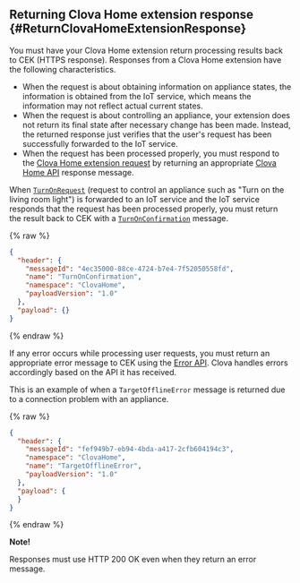 ## Returning Clova Home extension response {#ReturnClovaHomeExtensionResponse}

You must have your Clova Home extension return processing results back to CEK (HTTPS response). Responses from a Clova Home extension have the following characteristics.

* When the request is about obtaining information on appliance states, the information is obtained from the IoT service, which means the information may not reflect actual current states.
* When the request is about controlling an appliance, your extension does not return its final state after necessary change has been made. Instead, the returned response just verifies that the user's request has been successfully forwarded to the IoT service.
* When the request has been processed properly, you must respond to the [Clova Home extension request](#HandleClovaHomeExtensionRequest) by returning an appropriate [Clova Home API](/CEK/References/Clova_Home_API.md) response message.

When [`TurnOnRequest`](/CEK/References/Clova_Home_API.md#TurnOnRequest) (request to control an appliance such as "Turn on the living room light") is forwarded to an IoT service and the IoT service responds that the request has been processed properly, you must return the result back to CEK with a [`TurnOnConfirmation`](/CEK/References/Clova_Home_API.md#TurnOnConfirmation) message.

{% raw %}
```json
{
  "header": {
    "messageId": "4ec35000-88ce-4724-b7e4-7f52050558fd",
    "name": "TurnOnConfirmation",
    "namespace": "ClovaHome",
    "payloadVersion": "1.0"
  },
  "payload": {}
}
```
{% endraw %}

If any error occurs while processing user requests, you must return an appropriate error message to CEK using the [Error API](/CEK/References/Clova_Home_API.md#ErrorAPI). Clova handles errors accordingly based on the API it has received.

This is an example of when a `TargetOfflineError` message is returned due to a connection problem with an appliance.

{% raw %}
```json
{
  "header": {
    "messageId": "fef949b7-eb94-4bda-a417-2cfb604194c3",
    "namespace": "ClovaHome",
    "name": "TargetOfflineError",
    "payloadVersion": "1.0"
  },
  "payload": {
  }
}
```
{% endraw %}


<div class="note">
<p><strong>Note!</strong></p>
<p>Responses must use HTTP 200 OK even when they return an error message.</p>
</div>